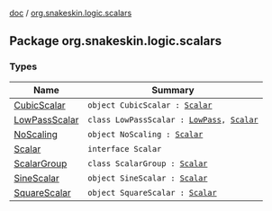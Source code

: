 [doc](../index.md) / [org.snakeskin.logic.scalars](./index.md)

## Package org.snakeskin.logic.scalars

### Types

| Name | Summary |
|---|---|
| [CubicScalar](-cubic-scalar/index.md) | `object CubicScalar : `[`Scalar`](-scalar/index.md) |
| [LowPassScalar](-low-pass-scalar/index.md) | `class LowPassScalar : `[`LowPass`](../org.snakeskin.logic/-low-pass/index.md)`, `[`Scalar`](-scalar/index.md) |
| [NoScaling](-no-scaling/index.md) | `object NoScaling : `[`Scalar`](-scalar/index.md) |
| [Scalar](-scalar/index.md) | `interface Scalar` |
| [ScalarGroup](-scalar-group/index.md) | `class ScalarGroup : `[`Scalar`](-scalar/index.md) |
| [SineScalar](-sine-scalar/index.md) | `object SineScalar : `[`Scalar`](-scalar/index.md) |
| [SquareScalar](-square-scalar/index.md) | `object SquareScalar : `[`Scalar`](-scalar/index.md) |
